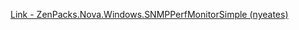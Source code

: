 [Link - ZenPacks.Nova.Windows.SNMPPerfMonitorSimple (nyeates)](https://github.com/nyeates/ZenPacks.Nova.Windows.SNMPPerfMonitorSimple)
